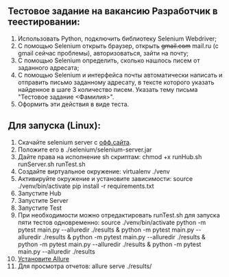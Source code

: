 ## Тестовое задание на вакансию Разработчик в теестировании:
1. Использовать Python, подключить библиотеку Selenium Webdriver;
2. С помощью Selenium открыть браузер, открыть ~~gmail.com~~ mail.ru (c gmail сейчас проблемы), авторизоваться, зайти на почту;
3. С помощью Selenium определить, сколько нашлось писем от заданного адресата;
4. С помощью Selenium и интерфейса почты автоматически написать и отправить письмо заданному адресату, в тексте которого указать найденное в шаге 3 количество писем. Указать тему письма "Тестовое задание <Фамилия>".
5. Оформить эти действия в виде теста.

## Для запуска (Linux):
1. Скачайте selenium server c [офф.сайта](https://www.selenium.dev/downloads/).
2. Положите его в ./selenium/selenium-server.jar
3. Дайте права на исполнение sh скриптам: 
        chmod +x runHub.sh runServer.sh runTest.sh
4. Создайте виртуальное окружение:
        virtualenv ./venv
5. Активируйте окружение и установите зависимости:
        source ./venv/bin/activate
        pip install -r requirements.txt
6. Запустите Hub
7. Запустите Server
8. Запустите Test
9. При необходимости можно отредактировать runTest.sh для запуска пяти тестов одновременно:
        source ./venv/bin/activate
        python -m pytest main.py --alluredir ./results &
        python -m pytest main.py --alluredir ./results &
        python -m pytest main.py --alluredir ./results &
        python -m pytest main.py --alluredir ./results &
        python -m pytest main.py --alluredir ./results
10. [Установите Allure](https://docs.qameta.io/allure/)
11. Для просмотра отчетов:
        allure serve ./results/


